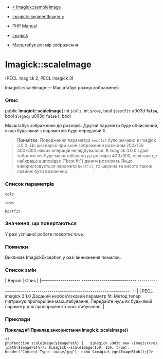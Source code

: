 - [« Imagick::sampleImage](imagick.sampleimage.md)
- [Imagick::segmentImage »](imagick.segmentimage.md)

- [PHP Manual](index.md)
- [Imagick](class.imagick.md)
- Масштабує розмір зображення

# Imagick::scaleImage

(PECL imagick 2, PECL imagick 3)

Imagick::scaleImage — Масштабує розмір зображення

### Опис

public **Imagick::scaleImage**(
int `$cols`,
int `$rows`,
bool `$bestfit` u003d **`false`**,
bool `$legacy` u003d **`false`**
): bool

Масштабує зображення до розмірів. Другий параметр буде
обчислений, якщо будь-який з параметрів буде переданий 0.

> **Примітка**: Поводження параметра `bestfit` було змінено в Imagick
>3.0.0. До цієї версії при зміні зображення розміром 200x150
> 400×300 ніяких операцій не відбувалося. В Imagick 3.0.0 і далі
> зображення буде масштабовано до розмірів 400x300, оскільки це
> найкраще відповідає ("best fit") даним розмірам. Якщо
> використовується параметр `bestfit`, то ширина та висота також повинні бути
> визначено.

### Список параметрів

`cols`

`rows`

`bestfit`

### Значення, що повертаються

У разі успішної роботи повертає **`true`**.

### Помилки

Викликає ImagickException у разі виникнення помилки.

### Список змін

| Версія | Опис |
|--------------------|---------------------------- -------------------------------------------------- -------------------------------------------------- -------------------------------------------------- ---|
| PECL imagick 2.1.0 Доданий необов'язковий параметр fit. Метод тепер підтримує пропорційне масштабування. Передайте нуль як будь-який параметр для пропорційного масштабування. |

### Приклади

**Приклад #1 Приклад використання **Imagick::scaleImage()****

` <?phpfunction scaleImage($imagePath) {   $imagick u003d new \Imagick(realpath($imagePath)); $imagick->scaleImage(150, 150, true); header("Content-Type: image/jpg"); echo $imagick->getImageBlob();}?> `
